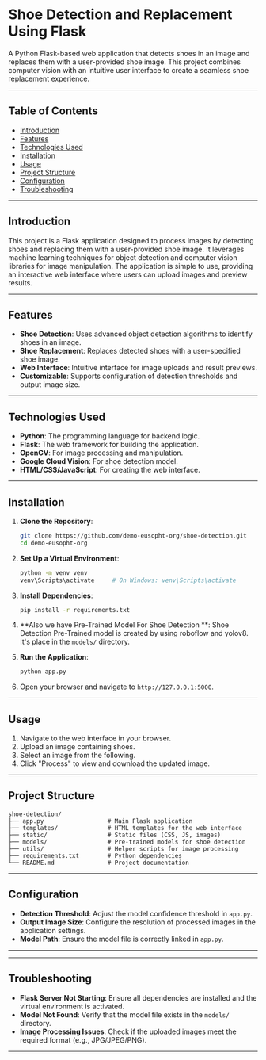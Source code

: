 
# Shoe Detection and Replacement Using Flask

A Python Flask-based web application that detects shoes in an image and replaces them with a user-provided shoe image. This project combines computer vision with an intuitive user interface to create a seamless shoe replacement experience.

---

## Table of Contents

- [Introduction](#introduction)
- [Features](#features)
- [Technologies Used](#technologies-used)
- [Installation](#installation)
- [Usage](#usage)
- [Project Structure](#project-structure)
- [Configuration](#configuration)
- [Troubleshooting](#troubleshooting)

---

## Introduction

This project is a Flask application designed to process images by detecting shoes and replacing them with a user-provided shoe image. It leverages machine learning techniques for object detection and computer vision libraries for image manipulation. The application is simple to use, providing an interactive web interface where users can upload images and preview results.

---

## Features

- **Shoe Detection**: Uses advanced object detection algorithms to identify shoes in an image.
- **Shoe Replacement**: Replaces detected shoes with a user-specified shoe image.
- **Web Interface**: Intuitive interface for image uploads and result previews.
- **Customizable**: Supports configuration of detection thresholds and output image size.

---

## Technologies Used

- **Python**: The programming language for backend logic.
- **Flask**: The web framework for building the application.
- **OpenCV**: For image processing and manipulation.
- **Google Cloud Vision**: For shoe detection model.
- **HTML/CSS/JavaScript**: For creating the web interface.

---

## Installation

1. **Clone the Repository**:
   ```bash
   git clone https://github.com/demo-eusopht-org/shoe-detection.git
   cd demo-eusopht-org
   ```

2. **Set Up a Virtual Environment**:
   ```bash
   python -m venv venv
   venv\Scripts\activate     # On Windows: venv\Scripts\activate
   ```

3. **Install Dependencies**:
   ```bash
   pip install -r requirements.txt
   ```

4. **Also we have Pre-Trained Model For Shoe Detection **:
   Shoe Detection Pre-Trained model is created by using roboflow and yolov8. It's place in the `models/` directory.

5. **Run the Application**:
   ```bash
   python app.py
   ```

6. Open your browser and navigate to `http://127.0.0.1:5000`.

---

## Usage

1. Navigate to the web interface in your browser.
2. Upload an image containing shoes.
3. Select an image from the following.
4. Click "Process" to view and download the updated image.

---

## Project Structure

```
shoe-detection/
├── app.py                  # Main Flask application
├── templates/              # HTML templates for the web interface
├── static/                 # Static files (CSS, JS, images)
├── models/                 # Pre-trained models for shoe detection
├── utils/                  # Helper scripts for image processing
├── requirements.txt        # Python dependencies
└── README.md               # Project documentation
```

---

## Configuration

- **Detection Threshold**: Adjust the model confidence threshold in `app.py`.
- **Output Image Size**: Configure the resolution of processed images in the application settings.
- **Model Path**: Ensure the model file is correctly linked in `app.py`.

---



---

## Troubleshooting

- **Flask Server Not Starting**: Ensure all dependencies are installed and the virtual environment is activated.
- **Model Not Found**: Verify that the model file exists in the `models/` directory.
- **Image Processing Issues**: Check if the uploaded images meet the required format (e.g., JPG/JPEG/PNG).

---
